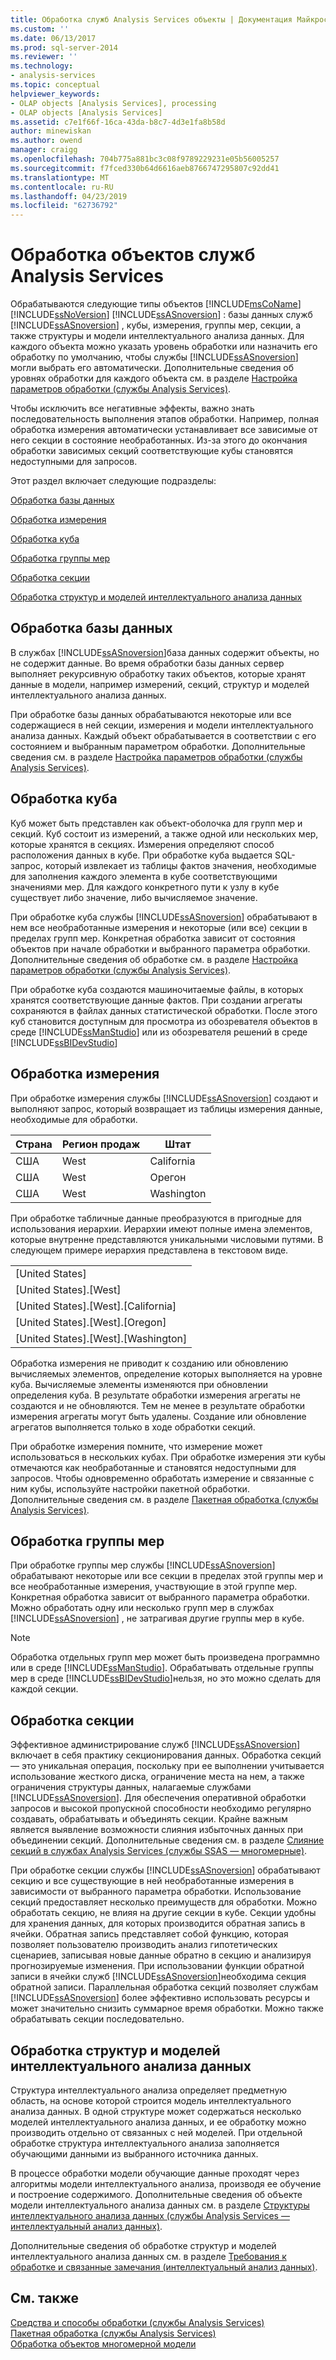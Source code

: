 ```yaml
---
title: Обработка служб Analysis Services объекты | Документация Майкрософт
ms.custom: ''
ms.date: 06/13/2017
ms.prod: sql-server-2014
ms.reviewer: ''
ms.technology:
- analysis-services
ms.topic: conceptual
helpviewer_keywords:
- OLAP objects [Analysis Services], processing
- OLAP objects [Analysis Services]
ms.assetid: c7e1f66f-16ca-43da-b8c7-4d3e1fa8b58d
author: minewiskan
ms.author: owend
manager: craigg
ms.openlocfilehash: 704b775a881bc3c08f9789229231e05b56005257
ms.sourcegitcommit: f7fced330b64d6616aeb8766747295807c92dd41
ms.translationtype: MT
ms.contentlocale: ru-RU
ms.lasthandoff: 04/23/2019
ms.locfileid: "62736792"
---
```

# <a name="processing-analysis-services-objects"></a>Обработка объектов служб Analysis Services
  Обрабатываются следующие типы объектов [!INCLUDE[msCoName](../../includes/msconame-md.md)] [!INCLUDE[ssNoVersion](../../includes/ssnoversion-md.md)] [!INCLUDE[ssASnoversion](../../includes/ssasnoversion-md.md)] : базы данных служб [!INCLUDE[ssASnoversion](../../includes/ssasnoversion-md.md)] , кубы, измерения, группы мер, секции, а также структуры и модели интеллектуального анализа данных. Для каждого объекта можно указать уровень обработки или назначить его обработку по умолчанию, чтобы службы [!INCLUDE[ssASnoversion](../../includes/ssasnoversion-md.md)] могли выбрать его автоматически. Дополнительные сведения об уровнях обработки для каждого объекта см. в разделе [Настройка параметров обработки (службы Analysis Services)](processing-options-and-settings-analysis-services.md).  
  
 Чтобы исключить все негативные эффекты, важно знать последовательность выполнения этапов обработки. Например, полная обработка измерения автоматически устанавливает все зависимые от него секции в состояние необработанных. Из-за этого до окончания обработки зависимых секций соответствующие кубы становятся недоступными для запросов.  
  
 Этот раздел включает следующие подразделы:  
  
 [Обработка базы данных](#bkmk_procdb)  
  
 [Обработка измерения](#bkmk_procdim)  
  
 [Обработка куба](#bkmk_proccube)  
  
 [Обработка группы мер](#bkmk_procmeasure)  
  
 [Обработка секции](#bkmk_procpartition)  
  
 [Обработка структур и моделей интеллектуального анализа данных](#bkmk_procdm)  
  
##  <a name="bkmk_procdb"></a> Обработка базы данных  
 В службах [!INCLUDE[ssASnoversion](../../includes/ssasnoversion-md.md)]база данных содержит объекты, но не содержит данные. Во время обработки базы данных сервер выполняет рекурсивную обработку таких объектов, которые хранят данные в модели, например измерений, секций, структур и моделей интеллектуального анализа данных.  
  
 При обработке базы данных обрабатываются некоторые или все содержащиеся в ней секции, измерения и модели интеллектуального анализа данных. Каждый объект обрабатывается в соответствии с его состоянием и выбранным параметром обработки. Дополнительные сведения см. в разделе [Настройка параметров обработки (службы Analysis Services)](processing-options-and-settings-analysis-services.md).  
  
##  <a name="bkmk_proccube"></a> Обработка куба  
 Куб может быть представлен как объект-оболочка для групп мер и секций. Куб состоит из измерений, а также одной или нескольких мер, которые хранятся в секциях. Измерения определяют способ расположения данных в кубе. При обработке куба выдается SQL-запрос, который извлекает из таблицы фактов значения, необходимые для заполнения каждого элемента в кубе соответствующими значениями мер. Для каждого конкретного пути к узлу в кубе существует либо значение, либо вычисляемое значение.  
  
 При обработке куба службы [!INCLUDE[ssASnoversion](../../includes/ssasnoversion-md.md)] обрабатывают в нем все необработанные измерения и некоторые (или все) секции в пределах групп мер. Конкретная обработка зависит от состояния объектов при начале обработки и выбранного параметра обработки. Дополнительные сведения об обработке см. в разделе [Настройка параметров обработки (службы Analysis Services)](processing-options-and-settings-analysis-services.md).  
  
 При обработке куба создаются машиночитаемые файлы, в которых хранятся соответствующие данные фактов. При создании агрегаты сохраняются в файлах данных статистической обработки. После этого куб становится доступным для просмотра из обозревателя объектов в среде [!INCLUDE[ssManStudio](../../includes/ssmanstudio-md.md)] или из обозревателя решений в среде [!INCLUDE[ssBIDevStudio](../../includes/ssbidevstudio-md.md)]  
  
##  <a name="bkmk_procdim"></a> Обработка измерения  
 При обработке измерения службы [!INCLUDE[ssASnoversion](../../includes/ssasnoversion-md.md)] создают и выполняют запрос, который возвращает из таблицы измерения данные, необходимые для обработки.  
  
|Страна|Регион продаж|Штат|  
|-------------|------------------|-----------|  
|США|West|California|  
|США|West|Орегон|  
|США|West|Washington|  
  
 При обработке табличные данные преобразуются в пригодные для использования иерархии. Иерархии имеют полные имена элементов, которые внутренне представляются уникальными числовыми путями. В следующем примере иерархия представлена в текстовом виде.  
  
||  
|-|  
|[United States]|  
|[United States].[West]|  
|[United States].[West].[California]|  
|[United States].[West].[Oregon]|  
|[United States].[West].[Washington]|  
  
 Обработка измерения не приводит к созданию или обновлению вычисляемых элементов, определение которых выполняется на уровне куба. Вычисляемые элементы изменяются при обновлении определения куба. В результате обработки измерения агрегаты не создаются и не обновляются. Тем не менее в результате обработки измерения агрегаты могут быть удалены. Создание или обновление агрегатов выполняется только в ходе обработки секций.  
  
 При обработке измерения помните, что измерение может использоваться в нескольких кубах. При обработке измерения эти кубы отмечаются как необработанные и становятся недоступными для запросов. Чтобы одновременно обработать измерение и связанные с ним кубы, используйте настройки пакетной обработки. Дополнительные сведения см. в разделе [Пакетная обработка (службы Analysis Services)](batch-processing-analysis-services.md).  
  
##  <a name="bkmk_procmeasure"></a> Обработка группы мер  
 При обработке группы мер службы [!INCLUDE[ssASnoversion](../../includes/ssasnoversion-md.md)] обрабатывают некоторые или все секции в пределах этой группы мер и все необработанные измерения, участвующие в этой группе мер. Конкретная обработка зависит от выбранного параметра обработки. Можно обработать одну или несколько групп мер в службах [!INCLUDE[ssASnoversion](../../includes/ssasnoversion-md.md)] , не затрагивая другие группы мер в кубе.  
  
> [!NOTE]  
>  Обработка отдельных групп мер может быть произведена программно или в среде [!INCLUDE[ssManStudio](../../includes/ssmanstudio-md.md)]. Обрабатывать отдельные группы мер в среде [!INCLUDE[ssBIDevStudio](../../includes/ssbidevstudio-md.md)]нельзя, но это можно сделать для каждой секции.  
  
##  <a name="bkmk_procpartition"></a> Обработка секции  
 Эффективное администрирование служб [!INCLUDE[ssASnoversion](../../includes/ssasnoversion-md.md)] включает в себя практику секционирования данных. Обработка секций — это уникальная операция, поскольку при ее выполнении учитывается использование жесткого диска, ограничение места на нем, а также ограничения структуры данных, налагаемые службами [!INCLUDE[ssASnoversion](../../includes/ssasnoversion-md.md)]. Для обеспечения оперативной обработки запросов и высокой пропускной способности необходимо регулярно создавать, обрабатывать и объединять секции. Крайне важным является выявление возможности слияния избыточных данных при объединении секций. Дополнительные сведения см. в разделе [Слияние секций в службах Analysis Services (службы SSAS — многомерные)](merge-partitions-in-analysis-services-ssas-multidimensional.md).  
  
 При обработке секции службы [!INCLUDE[ssASnoversion](../../includes/ssasnoversion-md.md)] обрабатывают секцию и все существующие в ней необработанные измерения в зависимости от выбранного параметра обработки. Использование секций предоставляет несколько преимуществ для обработки. Можно обработать секцию, не влияя на другие секции в кубе. Секции удобны для хранения данных, для которых производится обратная запись в ячейки. Обратная запись представляет собой функцию, которая позволяет пользователю производить анализ гипотетических сценариев, записывая новые данные обратно в секцию и анализируя прогнозируемые изменения. При использовании функции обратной записи в ячейки служб [!INCLUDE[ssASnoversion](../../includes/ssasnoversion-md.md)]необходима секция обратной записи. Параллельная обработка секций позволяет службам [!INCLUDE[ssASnoversion](../../includes/ssasnoversion-md.md)] более эффективно использовать ресурсы и может значительно снизить суммарное время обработки. Можно также обрабатывать секции последовательно.  
  
##  <a name="bkmk_procdm"></a> Обработка структур и моделей интеллектуального анализа данных  
 Структура интеллектуального анализа определяет предметную область, на основе которой строится модель интеллектуального анализа данных. В одной структуре может содержаться несколько моделей интеллектуального анализа данных, и ее обработку можно производить отдельно от связанных с ней моделей. При отдельной обработке структура интеллектуального анализа заполняется обучающими данными из выбранного источника данных.  
  
 В процессе обработки модели обучающие данные проходят через алгоритмы модели интеллектуального анализа, производя ее обучение и построение содержимого. Дополнительные сведения об объекте модели интеллектуального анализа данных см. в разделе [Структуры интеллектуального анализа данных (службы Analysis Services — интеллектуальный анализ данных)](../data-mining/mining-structures-analysis-services-data-mining.md).  
  
 Дополнительные сведения об обработке структур и моделей интеллектуального анализа данных см. в разделе [Требования к обработке и связанные замечания (интеллектуальный анализ данных)](../data-mining/processing-requirements-and-considerations-data-mining.md).  
  
## <a name="see-also"></a>См. также  
 [Средства и способы обработки (службы Analysis Services)](tools-and-approaches-for-processing-analysis-services.md)   
 [Пакетная обработка (службы Analysis Services)](batch-processing-analysis-services.md)   
 [Обработка объектов многомерной модели](processing-a-multidimensional-model-analysis-services.md)  
  
  

